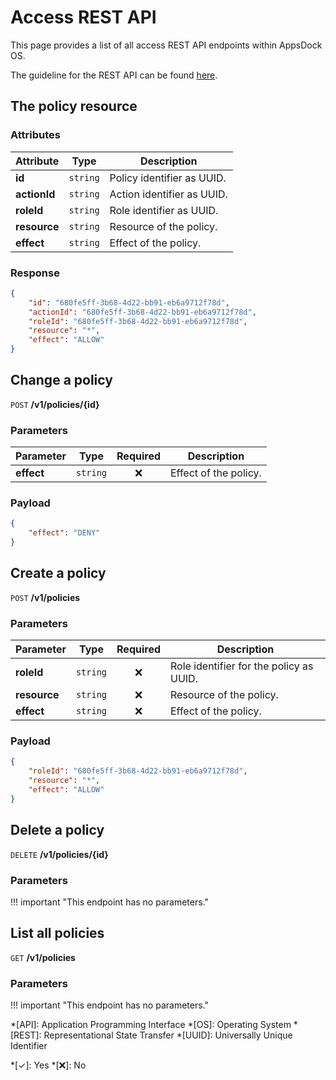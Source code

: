 # Access REST API

This page provides a list of all access REST API endpoints within AppsDock OS.

The guideline for the REST API can be found [here](../../../gettingstarted/guidelines/rest-api).

## The policy resource

### Attributes

| Attribute | Type | Description
| --------- | :--: | -----------
| **id** | `string` | Policy identifier as UUID.
| **actionId** | `string` | Action identifier as UUID.
| **roleId** | `string` | Role identifier as UUID.
| **resource** | `string` | Resource of the policy.
| **effect** | `string` | Effect of the policy.

### Response

~~~json
{
    "id": "680fe5ff-3b68-4d22-bb91-eb6a9712f78d",
    "actionId": "680fe5ff-3b68-4d22-bb91-eb6a9712f78d",
    "roleId": "680fe5ff-3b68-4d22-bb91-eb6a9712f78d",
    "resource": "*",
    "effect": "ALLOW"
}
~~~

## Change a policy

`POST` **/v1/policies/{id}**

### Parameters

| Parameter | Type | Required | Description
| --------- | :--: | :------: | -----------
| **effect** | `string` | ❌ | Effect of the policy.

### Payload

~~~json
{
    "effect": "DENY"
}
~~~

## Create a policy

`POST` **/v1/policies**

### Parameters

| Parameter | Type | Required | Description
| --------- | :--: | :------: | -----------
| **roleId** | `string` | ❌ | Role identifier for the policy as UUID.
| **resource** | `string` | ❌ | Resource of the policy.
| **effect** | `string` | ❌ | Effect of the policy.

### Payload

~~~json
{
    "roleId": "680fe5ff-3b68-4d22-bb91-eb6a9712f78d",
    "resource": "*",
    "effect": "ALLOW"
}
~~~

## Delete a policy

`DELETE` **/v1/policies/{id}**

### Parameters

!!! important "This endpoint has no parameters."

## List all policies

`GET` **/v1/policies**

### Parameters

!!! important "This endpoint has no parameters."


*[API]: Application Programming Interface
*[OS]: Operating System
*[REST]: Representational State Transfer
*[UUID]: Universally Unique Identifier

*[✓]: Yes
*[❌]: No
